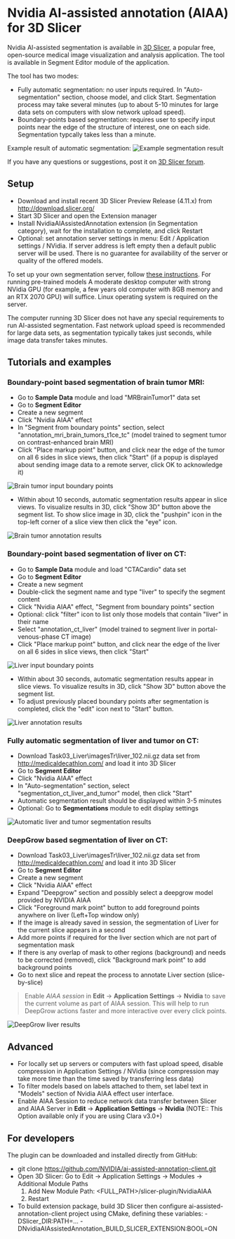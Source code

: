# Nvidia AI-assisted annotation (AIAA) for 3D Slicer

Nvidia AI-assisted segmentation is available in [3D Slicer](https://www.slicer.org), a popular free, open-source medical image visualization and analysis application. The tool is available in Segment Editor module of the application.

The tool has two modes:
- Fully automatic segmentation: no user inputs required. In "Auto-segmentation" section, choose model, and click Start. Segmentation process may take several minutes (up to about 5-10 minutes for large data sets on computers with slow network upload speed).
- Boundary-points based segmentation: requires user to specify input points near the edge of the structure of interest, one on each side. Segmentation typcally takes less than a minute.

Example result of automatic segmentation:
![](snapshot.jpg?raw=true "Example segmentation result")

If you have any questions or suggestions, post it on [3D Slicer forum](https://discourse.slicer.org).

## Setup
- Download and install recent 3D Slicer Preview Release (4.11.x) from http://download.slicer.org/
- Start 3D Slicer and open the Extension manager
- Install NvidiaAIAssistedAnnotation extension (in Segmentation category), wait for the installation to complete, and click Restart
- Optional: set annotation server settings in menu: Edit / Application settings / NVidia. If server address is left empty then a default public server will be used. There is no guarantee for availability of the server or quality of the offered models.

To set up your own segmentation server, follow [these instructions](https://docs.nvidia.com/clara/tlt-mi/clara-train-sdk-v2.0/aiaa/index.html). For running pre-trained models A moderate desktop computer with strong NVidia GPU (for example, a few years old computer with 8GB memory and an RTX 2070 GPU) will suffice. Linux operating system is required on the server.

The computer running 3D Slicer does not have any special requirements to run AI-assisted segmentation. Fast network upload speed is recommended for large data sets, as segmentation typically takes just seconds, while image data transfer takes minutes.

## Tutorials and examples

### Boundary-point based segmentation of brain tumor MRI:

- Go to **Sample Data** module and load "MRBrainTumor1" data set
- Go to **Segment Editor**
- Create a new segment
- Click "Nvidia AIAA" effect
- In "Segment from boundary points" section, select "annotation_mri_brain_tumors_t1ce_tc" (model trained to segment tumor on contrast-enhanced brain MRI)
- Click "Place markup point" button, and click near the edge of the tumor on all 6 sides in slice views, then click "Start" (if a popup is displayed about sending image data to a remote server, click OK to acknowledge it)

![](snapshot-annotation-points-brain.jpg?raw=true "Brain tumor input boundary points")

- Within about 10 seconds, automatic segmentation results appear in slice views. To visualize results in 3D, click "Show 3D" button above the segment list. To show slice image in 3D, click the "pushpin" icon in the top-left corner of a slice view then click the "eye" icon.

![](snapshot-annotation-result-brain.jpg?raw=true "Brain tumor annotation results")

### Boundary-point based segmentation of liver on CT:

- Go to **Sample Data** module and load "CTACardio" data set
- Go to **Segment Editor**
- Create a new segment
- Double-click the segment name and type "liver" to specify the segment content
- Click "Nvidia AIAA" effect, "Segment from boundary points" section
- Optional: click "filter" icon to list only those models that contain "liver" in their name
- Select "annotation_ct_liver" (model trained to segment liver in portal-venous-phase CT image)
- Click "Place markup point" button, and click near the edge of the liver on all 6 sides in slice views, then click "Start"

![](snapshot-annotation-points-liver.jpg?raw=true "Liver input boundary points")

- Within about 30 seconds, automatic segmentation results appear in slice views. To visualize results in 3D, click "Show 3D" button above the segment list.
- To adjust previously placed boundary points after segmentation is completed, click the "edit" icon next to "Start" button.

![](snapshot-annotation-result-liver.jpg?raw=true "Liver annotation results")

### Fully automatic segmentation of liver and tumor on CT:

- Download Task03_Liver\imagesTr\liver_102.nii.gz data set from http://medicaldecathlon.com/ and load it into 3D Slicer
- Go to **Segment Editor**
- Click "Nvidia AIAA" effect
- In "Auto-segmentation" section, select "segmentation_ct_liver_and_tumor" model, then click "Start"
- Automatic segmentation result should be displayed within 3-5 minutes
- Optional: Go to **Segmentations** module to edit display settings

![](snapshot-segmentation-result-liver.jpg?raw=true "Automatic liver and tumor segmentation results")

### DeepGrow based segmentation of liver on CT:

- Download Task03_Liver\imagesTr\liver_102.nii.gz data set from http://medicaldecathlon.com/ and load it into 3D Slicer
- Go to **Segment Editor**
- Create a new segment
- Click "Nvidia AIAA" effect
- Expand "Deepgrow" section and possibly select a deepgrow model provided by NVIDIA AIAA
- Click "Foreground mark point" button to add foreground points anywhere on liver (Left+Top window only)
- If the image is already saved in session, the segmentation of Liver for the current slice appears in a second
- Add more points if required for the liver section which are not part of segmentation mask
- If there is any overlap of mask to other regions (background) and needs to be corrected (removed), click "Background mark point" to add background points
- Go to next slice and repeat the process to annotate Liver section (slice-by-slice)


> Enable *AIAA session* in **Edit** -> **Application Settings** -> **Nvidia** to save the current volume as part of AIAA session.
> This will help to run DeepGrow actions faster and more interactive over every click points.

![](snapshot-deepgrow-result-liver.jpg?raw=true "DeepGrow liver results")


## Advanced

- For locally set up servers or computers with fast upload speed, disable compression in Application Settings / NVidia (since compression may take more time than the time saved by transferring less data)
- To filter models based on labels attached to them, set label text in "Models" section of Nvidia AIAA effect user interface.
- Enable AIAA Session to reduce network data transfer between Slicer and AIAA Server in **Edit** -> **Application Settings** -> **Nvidia** (NOTE:: This Option available only if you are using Clara v3.0+)

## For developers
The plugin can be downloaded and installed directly from GitHub:
- git clone https://github.com/NVIDIA/ai-assisted-annotation-client.git
- Open 3D Slicer: Go to Edit -> Application Settings -> Modules -> Additional Module Paths
   1) Add New Module Path: <FULL_PATH>/slicer-plugin/NvidiaAIAA
   2) Restart
- To build extension package, build 3D Slicer then configure ai-assisted-annotation-client project using CMake, defining these variables: -DSlicer_DIR:PATH=... -DNvidiaAIAssistedAnnotation_BUILD_SLICER_EXTENSION:BOOL=ON
